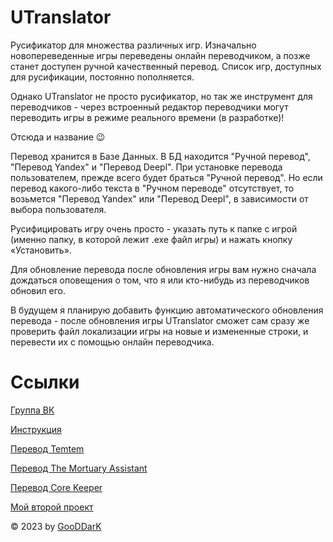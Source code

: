 # UTranslator
Русификатор для множества различных игр. Изначально новопереведенные игры переведены онлайн переводчиком, а позже станет доступен ручной качественный перевод. Список игр, доступных для русификации, постоянно пополняется.

Однако UTranslator не просто русификатор, но так же инструмент для переводчиков - через встроенный редактор переводчики могут переводить игры в режиме реального времени (в разработке)!

Отсюда и название 😉

Перевод хранится в Базе Данных. В БД находится "Ручной перевод", "Перевод Yandex" и "Перевод Deepl".
При установке перевода пользователем, прежде всего будет браться "Ручной перевод". Но если перевод какого-либо текста в "Ручном переводе" отсутствует, то возьмется "Перевод Yandex" или "Перевод Deepl", в зависимости от выбора пользователя.

Русифицировать игру очень просто - указать путь к папке с игрой (именно папку, в которой лежит .exe файл игры) и нажать кнопку «Установить».

Для обновление перевода после обновления игры вам нужно сначала дождаться оповещения о том, что я или кто-нибудь из переводчиков обновил его.

В будущем я планирую добавить функцию автоматического обновления перевода - после обновления игры UTranslator сможет сам сразу же проверить файл локализации игры на новые и измененные строки, и перевести их с помощью онлайн переводчика.

# Ссылки
[Группа ВК](https://vk.com/utranslator)

[Инструкция](https://vk.com/@utranslator-manual)

[Перевод Temtem](https://steamcommunity.com/sharedfiles/filedetails/?id=2365045065)

[Перевод The Mortuary Assistant](https://steamcommunity.com/sharedfiles/filedetails/?id=2846351927)

[Перевод Core Keeper](https://steamcommunity.com/sharedfiles/filedetails/?id=2801195857)

[Мой второй проект](https://vk.com/nwr_dota)

© 2023 by [GooDDarK](https://vk.com/gooddark)
